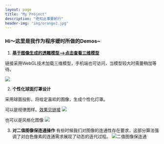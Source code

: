 ```yaml
---
layout: page
title: "My Project"
description: "绝知此事要躬行"
header-img: "img/orange2.jpg"
---
```


### Hi～这里是我作为程序媛时所做的Demos~

1. [**基于图像生成的透雕模型-->点击查看三维模型**](http://adastaybrave.com/demos/threejs/CarvedModels_obj-loader.html)
 
链接采用WebGL技术加载三维模型，手机端也可访问，当模型较大时需要稍加等待。

![](http://7xq62e.com1.z0.glb.clouddn.com/photo.png)


2. **个性化球面灯罩设计**

采用球面投影，将给定喜欢的图像，生成个性化灯罩。

可以是规律图样。[效果见链接](http://adastaybrave.com/demos/threejs/CarvedModels_obj-loader2.html)
![](http://7xq62e.com1.z0.glb.clouddn.com/pic/stero_render_snow_view2.png)


也可以是风格化图像
![](http://7xq62e.com1.z0.glb.clouddn.com/pic/stero_render_girls_view2.png)



3. **对二值图像保连通操作**
有些时候我们对图像的连通性存在要求，这部分算法强调了对白色像素的连通需求展现了动态的迭代过程。
![**二值图像保连通**](http://7xq62e.com1.z0.glb.clouddn.com//pic/Hepburn_c.gif)














